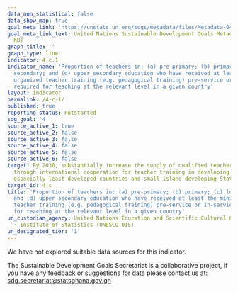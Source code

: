 ```yaml
---
data_non_statistical: false
data_show_map: true
goal_meta_link: 'https://unstats.un.org/sdgs/metadata/files/Metadata-04-0C-01.pdf '
goal_meta_link_text: United Nations Sustainable Development Goals Metadata (PDF 218
  KB)
graph_title: ''
graph_type: line
indicator: 4.c.1
indicator_name: 'Proportion of teachers in: (a) pre-primary; (b) primary; (c) lower
  secondary; and (d) upper secondary education who have received at least the minimum
  organized teacher training (e.g. pedagogical training) pre-service or in-service
  required for teaching at the relevant level in a given country'
layout: indicator
permalink: /4-c-1/
published: true
reporting_status: notstarted
sdg_goal: '4'
source_active_1: true
source_active_2: false
source_active_3: false
source_active_4: false
source_active_5: false
source_active_6: false
target: By 2030, substantially increase the supply of qualified teachers, including
  through international cooperation for teacher training in developing countries,
  especially least developed countries and small island developing States
target_id: 4.c
title: 'Proportion of teachers in: (a) pre-primary; (b) primary; (c) lower secondary;
  and (d) upper secondary education who have received at least the minimum organized
  teacher training (e.g. pedagogical training) pre-service or in-service required
  for teaching at the relevant level in a given country'
un_custodian_agency: United Nations Education and Scientific Cultural Organisation
  - Institute of Statistics (UNESCO-UIS)
un_designated_tier: '1'
---
```

We have not explored suitable data sources for this indicator.

The Sustainable Development Goals Secretariat is a collaborative project, if you have any feedback or suggestions for data please contact us at: sdg.secretariat@statsghana.gov.gh
